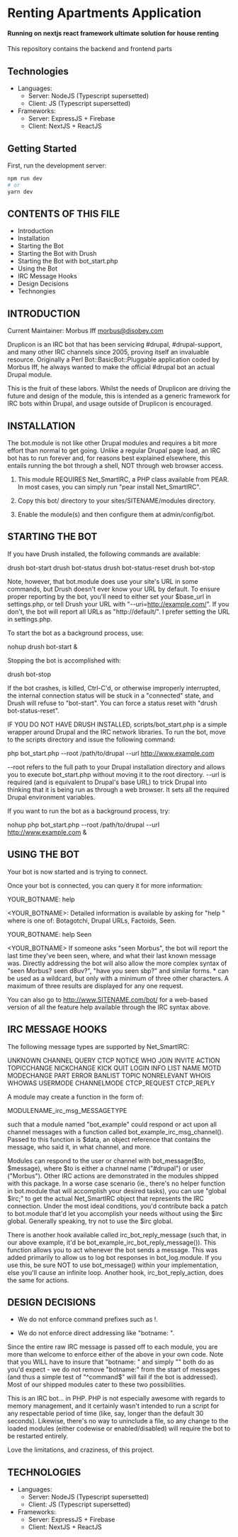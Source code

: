 # Renting Apartments Application
#### Running on nextjs react framework ultimate solution for house renting

This repository contains the backend and frontend parts


## Technologies

- Languages:
    - Server: NodeJS (Typescript supersetted)
    - Client: JS (Typescript supersetted)
- Frameworks:
    - Server: ExpressJS + Firebase
    - Client: NextJS + ReactJS

## Getting Started

First, run the development server:

```bash
npm run dev
# or
yarn dev
```
CONTENTS OF THIS FILE
---------------------

 * Introduction
 * Installation
 * Starting the Bot
 * Starting the Bot with Drush
 * Starting the Bot with bot_start.php
 * Using the Bot
 * IRC Message Hooks
 * Design Decisions
 * Technongies


INTRODUCTION
------------

Current Maintainer: Morbus Iff <morbus@disobey.com>

Druplicon is an IRC bot that has been servicing #drupal, #drupal-support,
and many other IRC channels since 2005, proving itself an invaluable resource.
Originally a Perl Bot::BasicBot::Pluggable application coded by Morbus Iff,
he always wanted to make the official #drupal bot an actual Drupal module.

This is the fruit of these labors. Whilst the needs of Druplicon are driving
the future and design of the module, this is intended as a generic framework
for IRC bots within Drupal, and usage outside of Druplicon is encouraged.


INSTALLATION
------------

The bot.module is not like other Drupal modules and requires a bit more
effort than normal to get going. Unlike a regular Drupal page load, an
IRC bot has to run forever and, for reasons best explained elsewhere, this
entails running the bot through a shell, NOT through web browser access.

1. This module REQUIRES Net_SmartIRC, a PHP class available from PEAR.
   In most cases, you can simply run "pear install Net_SmartIRC".

2. Copy this bot/ directory to your sites/SITENAME/modules directory.

3. Enable the module(s) and then configure them at admin/config/bot.


STARTING THE BOT
----------------

If you have Drush installed, the following commands are available:

  drush bot-start
  drush bot-status
  drush bot-status-reset
  drush bot-stop

Note, however, that bot.module does use your site's URL in some commands, but
Drush doesn't ever know your URL by default. To ensure proper reporting by the
bot, you'll need to either set your $base_url in settings.php, or tell Drush
your URL with "--uri=http://example.com/". If you don't, the bot will report
all URLs as "http://default/". I prefer setting the URL in settings.php.

To start the bot as a background process, use:

  nohup drush bot-start &

Stopping the bot is accomplished with:

  drush bot-stop

If the bot crashes, is killed, Ctrl-C'd, or otherwise improperly interrupted,
the internal connection status will be stuck in a "connected" state, and
Drush will refuse to "bot-start". You can force a status reset with "drush
bot-status-reset".

IF YOU DO NOT HAVE DRUSH INSTALLED, scripts/bot_start.php is a simple wrapper
around Drupal and the IRC network libraries. To run the bot, move to the
scripts directory and issue the following command:

  php bot_start.php --root /path/to/drupal --url http://www.example.com

--root refers to the full path to your Drupal installation directory and
allows you to execute bot_start.php without moving it to the root directory.
--url is required (and is equivalent to Drupal's base URL) to trick Drupal
into thinking that it is being run as through a web browser. It sets all
the required Drupal environment variables.

If you want to run the bot as a background process, try:

  nohup php bot_start.php --root /path/to/drupal --url http://www.example.com &


USING THE BOT
-------------

Your bot is now started and is trying to connect.

Once your bot is connected, you can query it for more information:

   <Morbus> YOUR_BOTNAME: help

   <YOUR_BOTNAME>: Detailed information is available by asking for
     "help <feature>" where <feature> is one of: Botagotchi, Drupal URLs,
     Factoids, Seen.

   <Morbus> YOUR_BOTNAME: help Seen

   <YOUR_BOTNAME> If someone asks "seen Morbus", the bot will report the
     last time they've been seen, where, and what their last known message
     was. Directly addressing the bot will also allow the more complex
     syntax of "seen Morbus? seen d8uv?", "have you seen sbp?" and similar
     forms. * can be used as a wildcard, but only with a minimum of three
     other characters. A maximum of three results are displayed for any
     one request.

You can also go to http://www.SITENAME.com/bot/ for a web-based version
of all the feature help available through the IRC syntax above.


IRC MESSAGE HOOKS
-----------------

The following message types are supported by Net_SmartIRC:

  UNKNOWN     CHANNEL  QUERY     CTCP         NOTICE        WHO
  JOIN        INVITE   ACTION    TOPICCHANGE  NICKCHANGE    KICK
  QUIT        LOGIN    INFO      LIST         NAME          MOTD
  MODECHANGE  PART     ERROR     BANLIST      TOPIC         NONRELEVANT
  WHOIS       WHOWAS   USERMODE  CHANNELMODE  CTCP_REQUEST  CTCP_REPLY

A module may create a function in the form of:

  MODULENAME_irc_msg_MESSAGETYPE

such that a module named "bot_example" could respond or act upon all channel
messages with a function called bot_example_irc_msg_channel(). Passed to
this function is $data, an object reference that contains the message, who
said it, in what channel, and more.

Modules can respond to the user or channel with bot_message($to, $message),
where $to is either a channel name ("#drupal") or user ("Morbus"). Other
IRC actions are demonstrated in the modules shipped with this package. In a
worse case scenario (ie., there's no helper function in bot.module that will
accomplish your desired tasks), you can use "global $irc;" to get the actual
Net_SmartIRC object that represents the IRC connection. Under the most ideal
conditions, you'd contribute back a patch to bot.module that'd let you
accomplish your needs without using the $irc global. Generally speaking,
try not to use the $irc global.

There is another hook available called irc_bot_reply_message (such that, in
our above example, it'd be bot_example_irc_bot_reply_message()). This function
allows you to act whenever the bot sends a message. This was added primarily
to allow us to log bot responses in bot_log.module. If you use this, be sure
NOT to use bot_message() within your implementation, else you'll cause an
infinite loop. Another hook, irc_bot_reply_action, does the same for actions.


DESIGN DECISIONS
----------------

 * We do not enforce command prefixes such as !.

 * We do not enforce direct addressing like "botname: <command>".

Since the entire raw IRC message is passed off to each module, you are more
than welcome to enforce either of the above in your own code. Note that you
WILL have to insure that "botname: <command>" and simply "<command>" both do
as you'd expect - we do not remove "botname:" from the start of messages (and
thus a simple test of "^command$" will fail if the bot is addressed). Most
of our shipped modules cater to these two possibilities.

This is an IRC bot... in PHP. PHP is not especially awesome with regards to
memory management, and it certainly wasn't intended to run a script for any
respectable period of time (like, say, longer than the default 30 seconds).
Likewise, there's no way to uninclude a file, so any change to the loaded
modules (either codewise or enabled/disabled) will require the bot to be
restarted entirely.

Love the limitations, and craziness, of this project.
       
TECHNOLOGIES
---------------

- Languages:
    - Server: NodeJS (Typescript supersetted)
    - Client: JS (Typescript supersetted)
- Frameworks:
    - Server: ExpressJS + Firebase
    - Client: NextJS + ReactJS



